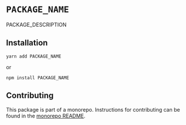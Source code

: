 # `PACKAGE_NAME`

PACKAGE_DESCRIPTION

## Installation

`yarn add PACKAGE_NAME`

or

`npm install PACKAGE_NAME`

## Contributing

This package is part of a monorepo. Instructions for contributing can be found in the [monorepo README](https://github.com/georgewrmarshall/shared-ui-monorepo#readme).
